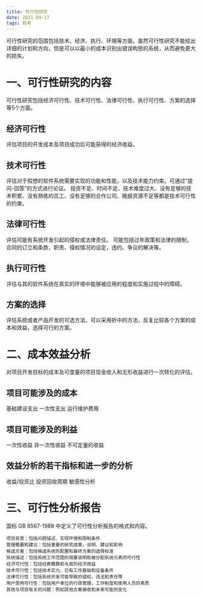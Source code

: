 ```yaml
---
title: 可行性研究
date: 2021-09-17
tags: 软考
---
```


可行性研究的范围包括技术、经济、执行、环境等方面。虽然可行性研究不能给出详细的计划和方向，但是可以以最小的成本识别出错误构思的系统，从而避免更大的损失。

# 一、可行性研究的内容
可行性研究包括经济可行性、技术可行性、法律可行性、执行可行性、方案的选择等5个方面。
## 经济可行性
评估项目的开发成本及项目成功后可能获得的经济收益。
## 技术可行性
评估对于假想的软件系统需要实现的功能和性能，以及技术能力约束。可通过“提问-回答”的方式进行论证。
投资不足、时间不足、技术难度过大、没有足够的技术积累、没有熟练的员工、没有足够的合作公司、晚报资源不足等都是技术可行性的约束。
## 法律可行性
评估可能有系统开发引起的侵权或法律责任。
可能包括过年政策和法律的限制，合同的订立和条款，职责、侵权情况的设定，违约、争议的解决等。
## 执行可行性
评估与其的软件系统在真实的环境中能够被应用的程度和实施过程中的障碍。
## 方案的选择
评估系统或者产品开发的可选方法，可以采用折中的方法，反复比较各个方案的成本和效益，选择可行的方案。

# 二、成本效益分析
对项目开发目标的成本及可度量的项目现金收入和无形收益进行一次转化的评估。
## 项目可能涉及的成本
基础建设支出
一次性支出
运行维护费用
## 项目可能涉及的利益
一次性收益
非一次性收益
不可定量的收益
## 效益分析的若干指标和进一步的分析
收益/投资比
投资回收周期
敏感性分析
# 三、可行性分析报告
国标 GB 8567-1988 中定义了可行性分析报告的格式和内容。
```
项目背景：包括问题描述、实现环境和限制条件
管理概要和建议：包括重要的研究成果、说明、建议和影响
候选方案：包括候选系统的配置和最终方案的选择标准
系统描述：包括系统工作范围的简要说明和被分配系统元素的可行性
经济可行性：包括经费概算和与其的经济效益
技术可行性：包括技术实力、已有工作基础和设备条件
法律可行性：包括系统开发可能导致的侵权，违法和责任等
用户使用可行性：包括用户单位的行政管理，工作制度和使用人员的素质
其他与项目有关的问题：例如其他方案接收和未来可能的变化
```